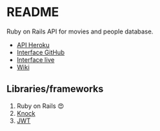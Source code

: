 # README
Ruby on Rails API for movies and people database.
* [API Heroku](http://movies-and-people.herokuapp.com/)
* [Interface GitHub](https://github.com/Malvov/browse-interface)
* [Interface live](https://browse-interface.herokuapp.com)
* [Wiki](https://github.com/Malvov/movies_and_people_api/wiki)

## Libraries/frameworks
	

 1. Ruby on Rails :heart_eyes:
 2. [Knock](https://github.com/nsarno/knock)
 3. [JWT](https://github.com/jwt/ruby-jwt)
